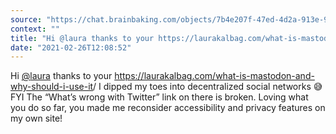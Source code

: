 ```yaml
---
source: "https://chat.brainbaking.com/objects/7b4e207f-47ed-4d2a-913e-9de73a1075c2"
context: ""
title: "Hi @laura thanks to your https://laurakalbag.com/what-is-mastodon-and-why-should-i-use-it/ I dipp..."
date: "2021-02-26T12:08:52"
---
```


<p>Hi <span class="h-card"><a class="u-url mention" data-user="A4fIvtjUepzOyQooXg" href="https://mastodon.laurakalbag.com/@laura" rel="ugc">@<span>laura</span></a></span> thanks to your <a href="https://laurakalbag.com/what-is-mastodon-and-why-should-i-use-it">https://laurakalbag.com/what-is-mastodon-and-why-should-i-use-it</a>/ I dipped my toes into decentralized social networks 😅 FYI The “What’s wrong with Twitter” link on there is broken. Loving what you do so far, you made me reconsider accessibility and privacy features on my own site!</p>
  
